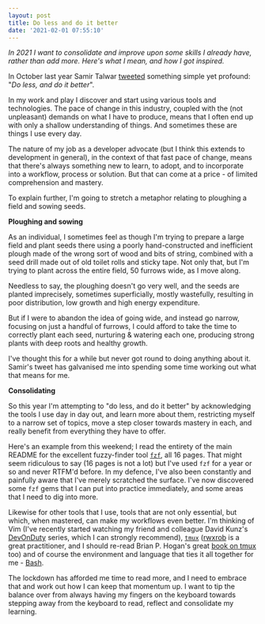 ```yaml
---
layout: post
title: Do less and do it better
date: '2021-02-01 07:55:10'
---
```


_In 2021 I want to consolidate and improve upon some skills I already have, rather than add more. Here's what I mean, and how I got inspired._

In October last year Samir Talwar [tweeted](https://twitter.com/SamirTalwar/status/1318904227935227905) something simple yet profound: "_Do less, and do it better_".

In my work and play I discover and start using various tools and technologies. The pace of change in this industry, coupled with the (not unpleasant) demands on what I have to produce, means that I often end up with only a shallow understanding of things. And sometimes these are things I use every day.

The nature of my job as a developer advocate (but I think this extends to development in general), in the context of that fast pace of change, means that there's always something new to learn, to adopt, and to incorporate into a workflow, process or solution. But that can come at a price - of limited comprehension and mastery.

To explain further, I'm going to stretch a metaphor relating to ploughing a field and sowing seeds.

**Ploughing and sowing**

As an individual, I sometimes feel as though I'm trying to prepare a large field and plant seeds there using a poorly hand-constructed and inefficient plough made of the wrong sort of wood and bits of string, combined with a seed drill made out of old toilet rolls and sticky tape. Not only that, but I'm trying to plant across the entire field, 50 furrows wide, as I move along.

Needless to say, the ploughing doesn't go very well, and the seeds are planted imprecisely, sometimes superficially, mostly wastefully, resulting in poor distribution, low growth and high energy expenditure.

But if I were to abandon the idea of going wide, and instead go narrow, focusing on just a handful of furrows, I could afford to take the time to correctly plant each seed, nurturing & watering each one, producing strong plants with deep roots and healthy growth.

I've thought this for a while but never got round to doing anything about it. Samir's tweet has galvanised me into spending some time working out what that means for me.

**Consolidating**

So this year I'm attempting to "do less, and do it better" by acknowledging the tools I use day in day out, and learn more about them, restricting myself to a narrow set of topics, move a step closer towards mastery in each, and really benefit from everything they have to offer.

Here's an example from this weekend; I read the entirety of the main README for the excellent fuzzy-finder tool [`fzf`](https://github.com/junegunn/fzf), all 16 pages. That might seem ridiculous to say (16 pages is not a lot) but I've used `fzf` for a year or so and never RTFM'd before. In my defence, I've also been constantly and painfully aware that I've merely scratched the surface. I've now discovered some `fzf` gems that I can put into practice immediately, and some areas that I need to dig into more.

Likewise for other tools that I use, tools that are not only essential, but which, when mastered, can make my workflows even better. I'm thinking of Vim (I've recently started watching my friend and colleague David Kunz's [DevOnDuty](https://www.youtube.com/channel/UCFU7a7OMYfcpjtIpu2j47_Q) series, which I can strongly recommend), [`tmux`](https://github.com/tmux/tmux/wiki) ([rwxrob](http://rwxrob.live/) is a great practitioner, and I should re-read Brian P. Hogan's great [book on tmux](https://pragprog.com/titles/bhtmux2/tmux-2/) too) and of course the environment and language that ties it all together for me - [Bash](https://www.gnu.org/software/bash/).

The lockdown has afforded me time to read more, and I need to embrace that and work out how I can keep that momentum up. I want to tip the balance over from always having my fingers on the keyboard towards stepping away from the keyboard to read, reflect and consolidate my learning.
